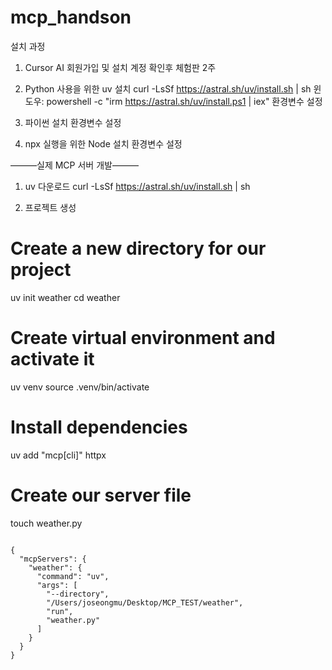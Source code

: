 # mcp_handson

설치 과정 

1. Cursor AI 회원가입 및 설치 계정 확인후 체험판 2주

2. Python 사용을 위한 uv 설치
curl -LsSf https://astral.sh/uv/install.sh | sh
윈도우: powershell -c "irm https://astral.sh/uv/install.ps1 | iex"
환경변수 설정

3. 파이썬 설치
환경변수 설정

4. npx 실행을 위한 Node 설치 
환경변수 설정

———실제 MCP 서버 개발———

1. uv 다운로드 
curl -LsSf https://astral.sh/uv/install.sh | sh

2. 프로젝트 생성
# Create a new directory for our project
uv init weather
cd weather

# Create virtual environment and activate it
uv venv
source .venv/bin/activate

# Install dependencies
uv add "mcp[cli]" httpx

# Create our server file
touch weather.py

<pre><code>
{
  "mcpServers": {
    "weather": {
      "command": "uv",
      "args": [
        "--directory",
        "/Users/joseongmu/Desktop/MCP_TEST/weather",
        "run",
        "weather.py"
      ]
    }
  }
}
</code></pre>
